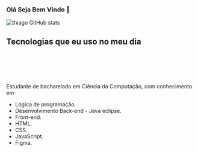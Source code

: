 ### Olá Seja Bem Vindo 👋

![thiago GitHub stats](https://github-readme-stats.vercel.app/api?username=Thiagoferrazlopes&show_icons=true&theme=tokyonight)


## Tecnologias que eu uso no meu dia 

<div style="display: inline_block"><br/>

<img align= "center" alt="" src="https://img.shields.io/badge/HTML5-E34F26?style=for-the-badge&logo=html5&logoColor=white"/>


<img align= "center" alt="" src="https://img.shields.io/badge/CSS-239120?&style=for-the-badge&logo=css3&logoColor=white"/>


<img align= "center" alt="" src="https://img.shields.io/badge/JavaScript-F7DF1E?style=for-the-badge&logo=javascript&logoColor=black"/>


<img align= "center" alt="" src="https://img.shields.io/badge/Java-ED8B00?style=for-the-badge&logo=openjdk&logoColor=white"/>

</div><br/>

##
Estudante de bacharelado em Ciência da Computação, com conhecimento em 
- Lógica de programação.
- Desenvolvimento Back-end - Java eclipse.
- Front-end. 
- HTML.
- CSS.
- JavaScript.
- Figma.
